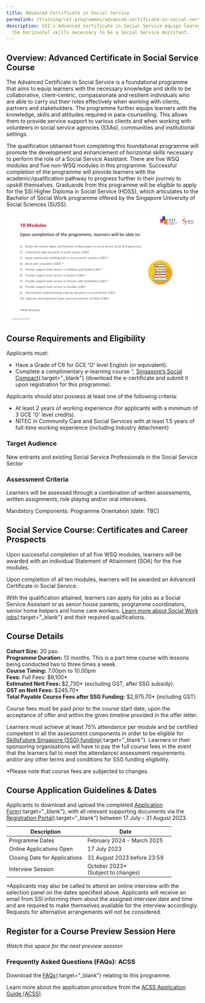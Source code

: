 ```yaml
---
title: Advanced Certificate in Social Service
permalink: /training/cet-programmes/advanced-certificate-in-social-service/
description: SSI's Advanced Certificate in Social Service equips learners with
  the horizontal skills necessary to be a Social Service Assistant.
---
```

## Overview: Advanced Certificate in Social Service Course

The Advanced Certificate in Social Service is a foundational programme that aims to equip learners with the necessary knowledge and skills to be collaborative, client-centric, compassionate and resilient individuals who are able to carry out their roles effectively when working with clients, partners and stakeholders. The programme further equips learners with the knowledge, skills and attitudes required in para-counselling. This allows them to provide service support to various clients and when working with volunteers in social service agencies (SSAs), communities and institutional settings.  
  
The qualification obtained from completing this foundational programme will promote the development and enhancement of horizontal skills necessary to perform the role of a Social Service Assistant. There are five WSQ modules and five non-WSQ modules in this programme. Successful completion of the programme will provide learners with the academic/qualification pathway to progress further in their journey to upskill themselves. Graduands from this programme will be eligible to apply for the SSI Higher Diploma in Social Service (HDSS), which articulates to the Bachelor of Social Work programme offered by the Singapore University of Social Sciences (SUSS).

![Advanced Certificate In Social Service - Programme Curriculum](/images/training/acss/ssi%20-%20programme%20cirriculum%20-%20advanced%20certificate%20in%20social%20service%20(july%202023).png)
  
## Course Requirements and Eligibility

Applicants must:

-   Have a Grade of C6 for GCE 'O' level English (or equivalent).
-   Complete a complimentary e-learning course “, [Singapore’s Social Compact](https://iltms.ssi.gov.sg/registration/#/Course?coursecode=SCRS400){:target="_blank"} (download the e-certificate and submit it upon registration for this programme).

Applicants should also possess at least one of the following criteria:

-   At least 2 years of working experience (for applicants with a minimum of 3 GCE 'O' level credits).
-   NITEC in Community Care and Social Services with at least 1.5 years of full-time working experience (including Industry Attachment)

### Target Audience

New entrants and existing Social Service Professionals in the Social Service Sector

### Assessment Criteria

Learners will be assessed through a combination of written assessments, written assignments, role playing and/or oral interviews.

Mandatory Components: Programme Orientation (date: TBC)

## Social Service Course: Certificates and Career Prospects

Upon successful completion of all five WSQ modules, learners will be awarded with an individual Statement of Attainment (SOA) for the five modules.  
  
Upon completion of all ten modules, learners will be awarded an Advanced Certificate in Social Service.  
  
With the qualification attained, learners can apply for jobs as a Social Service Assistant or as senior house parents, programme coordinators, senior home helpers and home care workers. [Learn more about Social Work jobs](https://www.ncss.gov.sg/social-service-tribe/careerdetail/Social-Work){:target="_blank"}  and their required qualifications. 

## Course Details

**Cohort Size:** 20 pax.  
**Programme Duration:** 13 months. This is a part time course with lessons being conducted two to three times a week.  
**Course Timing:**  7.00pm to 10.00pm  
**Fees:** Full Fees: $9,100*  
**Estimated Nett Fees:** $2,730* (excluding GST, after SSG subsidy).  
**GST on Nett Fees:** $245.70* <br>
**Total Payable Course Fees after SSG Funding:** $2,975.70* (including GST)
  
Course fees must be paid prior to the course start date, upon the acceptance of offer and within the given timeline provided in the offer letter.

Learners must achieve at least 75% attendance per module and be certified competent in all the assessment components in order to be eligible for [SkillsFuture Singapore (SSG) funding](   https://www.ssi.gov.sg/training/funding-information/skillsfuture-singapore-funding/){:target="_blank"}. Learners or their sponsoring organisations will have to pay the full course fees in the event that the learners fail to meet the attendance/ assessment requirements and/or any other terms and conditions for SSG funding eligibility. 

*Please note that course fees are subjected to changes.


## Course Application Guidelines &amp; Dates
Applicants to download and upload the completed [Application Form](/files/acss/ssi%20-%20application%20form%20-%20advanced%20certificate%20in%20social%20service%20(jun%202023).pdf){:target="_blank"}, with all relevant supporting documents via the [Registration Portal](https://iltms.ssi.gov.sg/registration/#/Course?coursecode=SCET21-1){:target="_blank"}  between 17 July – 31 August 2023.

| Description | Date | |
| -------- | -------- | -------- |
|Programme Dates| February 2024 - March 2025|
| Online Applications Open   | 17 July 2023 | |
| Closing Date for Applications | 31 August 2023 before 23:59|
|Interview Session  | October 2023* <br> (Subject to changes)|

*Applicants may also be called to attend an online interview with the selection panel on the dates specified above. Applicants will receive an email from SSI informing them about the assigned interview date and time and are required to make themselves available for the interview accordingly. Requests for alternative arrangements will not be considered.

## Register for a Course Preview Session Here

*Watch this space for the next preview session*

### Frequently Asked Questions (FAQs): ACSS

Download the [FAQs](/files/acss/ssi%20-%20faqs%20-%20advanced%20certificate%20in%20social%20service%20(jun%202023).pdf){:target="_blank"} relating to this programme.

Learn more about the application procedure from the [ACSS Application Guide (ACSS)](/files/acss/ssi%20-%20application%20guide%20-%20advanced%20certificate%20in%20social%20service%20(jun%202023).pdf).